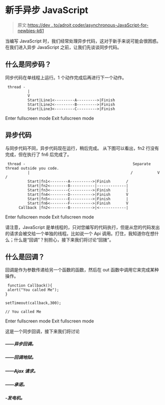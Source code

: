 # 新手异步 JavaScript

> 原文:[https://dev . to/adroit coder/asynchronous-JavaScript-for-newbies-k61](https://dev.to/adroitcoder/asynchronous-javascript-for-newbies-k61)

当编写 JavaScript 时，我们经常处理异步代码，这对于新手来说可能会很困惑。在我们进入异步 JavaScript 之前，让我们先谈谈同步代码。

## 什么是同步码？

同步代码在单线程上运行。1 个动作完成后再进行下一个动作。

```
 thread -
          |
          V    
          Start|Line1<---------A--------->|Finish
          Start|Line2<---------B--------->|Finish
          Start|Line3<---------C--------->|Finish 
```

Enter fullscreen mode Exit fullscreen mode

## 异步代码

与同步代码不同，异步代码现在运行，稍后完成。
从下图可以看出，fn2 行没有完成，但在执行了 fn6 后完成了。

```
 thread -                                                Separate thread outside you code.
          |                                             /           V                                            /
          Start|fn1<--------A---------->|Finish       /
          Start|fn2<--------B-----------|-------------|
          Start|fn3<--------C---------->|Finish       |
          Start|fn4<--------D---------->|Finish       V 
          Start|fn5<--------E---------->|Finish       | 
          Start|fn6<--------F---------->|Finish       V  
      Callback |fn2<--------B---------->|<------------| 
```

Enter fullscreen mode Exit fullscreen mode

请注意，JavaScript 是单线程的，只对您编写的代码执行，但是从您的代码发出的请求会被交给一个单独的线程。比如说一个 Api 调用。打住，我知道你在想什么；什么是“回调”？别担心，接下来我们将讨论“回拨”。

## 什么是回调？

回调是作为参数传递给另一个函数的函数，然后在 out 函数中调用它来完成某种操作。

```
 function Callback(){
 alert("You called Me");
}

setTimeout(callback,300);

// You called Me 
```

Enter fullscreen mode Exit fullscreen mode

这是一个同步回调，接下来我们将讨论

##### ——异步回调。

##### ——回调地狱。

##### ——Ajax 请求。

##### ——承诺。

##### -发电机。